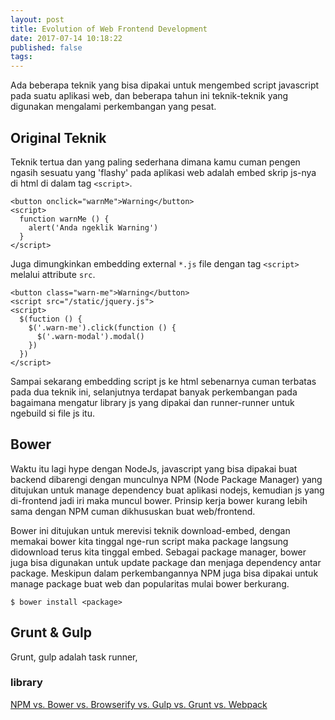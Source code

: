 ```yaml
---
layout: post
title: Evolution of Web Frontend Development
date: 2017-07-14 10:18:22
published: false
tags:
---
```


Ada beberapa teknik yang bisa dipakai untuk mengembed script javascript pada suatu aplikasi web, dan beberapa tahun ini teknik-teknik yang digunakan mengalami perkembangan yang pesat.<!-- more -->

## Original Teknik
Teknik tertua dan yang paling sederhana dimana kamu cuman pengen ngasih sesuatu yang 'flashy' pada aplikasi web adalah embed skrip js-nya di html di dalam tag `<script>`.

```
<button onclick="warnMe">Warning</button>
<script>
  function warnMe () {
    alert('Anda ngeklik Warning')
  }
</script>
```
Juga dimungkinkan embedding external `*.js` file dengan tag `<script>` melalui attribute `src`.

```
<button class="warn-me">Warning</button>
<script src="/static/jquery.js">
<script>
  $(fuction () {
    $('.warn-me').click(function () {
      $('.warn-modal').modal()
    })
  })
</script>
```

Sampai sekarang embedding script js ke html sebenarnya cuman terbatas pada dua teknik ini, selanjutnya terdapat banyak perkembangan pada bagaimana mengatur library js yang dipakai dan runner-runner untuk ngebuild si file js itu.

## Bower
Waktu itu lagi hype dengan NodeJs, javascript yang bisa dipakai buat backend dibarengi dengan munculnya NPM (Node Package Manager) yang ditujukan untuk manage dependency buat aplikasi nodejs, kemudian js yang di-frontend jadi iri maka muncul bower. Prinsip kerja bower kurang lebih sama dengan NPM cuman dikhususkan buat web/frontend.

Bower ini ditujukan untuk merevisi teknik download-embed, dengan memakai bower kita tinggal nge-run script maka package langsung didownload terus kita tinggal embed. Sebagai package manager, bower juga bisa digunakan untuk update package dan menjaga dependency antar package. Meskipun dalam perkembangannya NPM juga bisa dipakai untuk manage package buat web dan popularitas mulai bower berkurang.

```
$ bower install <package>
```

## Grunt & Gulp
Grunt, gulp adalah task runner,


### library
[NPM vs. Bower vs. Browserify vs. Gulp vs. Grunt vs. Webpack ](https://stackoverflow.com/questions/35062852/npm-vs-bower-vs-browserify-vs-gulp-vs-grunt-vs-webpack)
